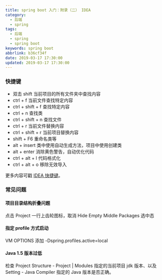 ```yaml
---
title: spring boot 入门：附录（二） IDEA
category:
  - 后端
  - spring
tags:
  - 后端
  - spring
  - spring boot
keywords: spring boot
abbrlink: b36cf34f
date: 2019-03-17 17:30:00
updated: 2019-03-17 17:30:00
---
```


### 快捷键

* 双击 shift 当前项目的所有文件夹中查找内容
* ctrl + f 当前文件查找特定内容
* ctrl + shift + f 查找特定内容
* ctrl + n 查找类
* ctrl + shift + n 查找文件
* ctrl + r 当前文件替换内容
* ctrl + shift + r 当前项目替换内容
* shift + F6 重命名类等
* alt + insert 类中使用自动生成方法，项目中使用创建类
* alt + enter 消除黄色警告，自动优化代码
* ctrl + alt + l 代码格式化
* ctrl + alt + o 移除无效导入

更多内容可戳 [IDEA 快捷键](https://blog.csdn.net/xkzju2010/article/details/69487723)。

### 常见问题

#### 项目目录结构折叠问题

点击 Project 一行上齿轮图标，取消 Hide Empty Middle Packages 选中态

#### 指定 profile 方式启动

VM OPTIONS 添加 -Dspring.profiles.active=local

#### Java 1.5 版本过低

检查 Project Structure - Project | Modules 指定的当前项目 jdk 版本、以及 Setting - Java Compiler 指定的 Java 版本是否正确。
